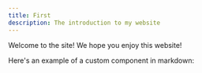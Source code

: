 ```yaml
---
title: First
description: The introduction to my website
---
```


Welcome to the site! We hope you enjoy this website!

Here's an example of a custom component in markdown:
